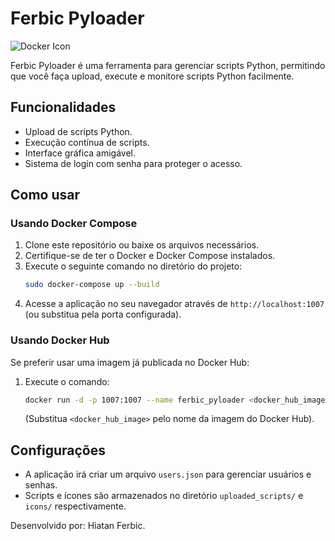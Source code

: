 # Ferbic Pyloader

![Docker Icon](https://i.imgur.com/1eu90Zp.png)

Ferbic Pyloader é uma ferramenta para gerenciar scripts Python, permitindo que você faça upload, execute e monitore scripts Python facilmente.

## Funcionalidades
- Upload de scripts Python.
- Execução contínua de scripts.
- Interface gráfica amigável.
- Sistema de login com senha para proteger o acesso.

## Como usar

### Usando Docker Compose
1. Clone este repositório ou baixe os arquivos necessários.
2. Certifique-se de ter o Docker e Docker Compose instalados.
3. Execute o seguinte comando no diretório do projeto:
    ```bash
    sudo docker-compose up --build
    ```
4. Acesse a aplicação no seu navegador através de `http://localhost:1007` (ou substitua pela porta configurada).

### Usando Docker Hub
Se preferir usar uma imagem já publicada no Docker Hub:
1. Execute o comando:
    ```bash
    docker run -d -p 1007:1007 --name ferbic_pyloader <docker_hub_image>
    ```
   (Substitua `<docker_hub_image>` pelo nome da imagem do Docker Hub).

## Configurações
- A aplicação irá criar um arquivo `users.json` para gerenciar usuários e senhas.
- Scripts e ícones são armazenados no diretório `uploaded_scripts/` e `icons/` respectivamente.

Desenvolvido por: Hiatan Ferbic.
